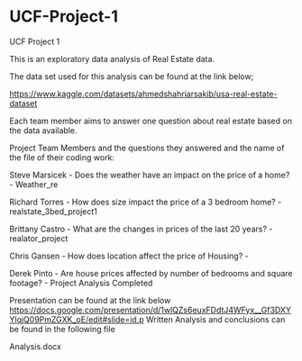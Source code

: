 # UCF-Project-1
UCF Project 1

This is an exploratory data analysis of Real Estate data.

The data set used for this analysis can be found at the link below;

https://www.kaggle.com/datasets/ahmedshahriarsakib/usa-real-estate-dataset

Each team member aims to answer one question about real estate based on the data available.

Project Team Members and the questions they answered and the name of the file of their coding work:

  Steve Marsicek - Does the weather have an impact on the price of a home? - Weather_re

  Richard Torres - How does size impact the price of a 3 bedroom home? - realstate_3bed_project1
  
  Brittany Castro - What are the changes in prices of the last 20 years? - realator_project
  
  Chris Gansen - How does location affect the price of Housing? - 
  
  Derek Pinto - Are house prices affected by number of bedrooms and square footage? - Project Analysis Completed

  Presentation can be found at the link below
  https://docs.google.com/presentation/d/1wlQZs6euxFDdtJ4WFyx__Gf3DXYYlqjQ09PmZGXK_oE/edit#slide=id.p
  Written Analysis and conclusions can be found in the following file
  
  Analysis.docx
  

